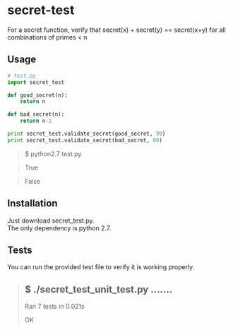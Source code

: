 # secret-test

For a secret function, verify that secret(x) + secret(y) == secret(x+y) for all combinations of primes &lt; n

## Usage
```python
# test.py
import secret_test

def good_secret(n): 
    return n

def bad_secret(n): 
    return n-1

print secret_test.validate_secret(good_secret, 99)
print secret_test.validate_secret(bad_secret, 99)
```
> $ python2.7 test.py 

> True 

> False

## Installation

Just download secret_test.py.  
The only dependency is python 2.7.

## Tests

You can run the provided test file to verify it is working properly.

> $ ./secret_test_unit_test.py 
> .......
> ----------------------------------------------------------------------
> Ran 7 tests in 0.021s
> 
> OK

